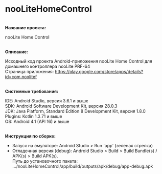 # nooLiteHomeControl

<br>**Название проекта:**

nooLite Home Control

<br>**Описание:**

Исходный код проекта Android-приложения nooLite Home Control для домашнего контроллера nooLite PRF-64
<br>Страница приложения: https://play.google.com/store/apps/details?id=com.noolitef

<br>**Системные требования:**

IDE: Android Studio, версия 3.6.1 и выше
<br>SDK: Android Software Development Kit, версия 28.0.3
<br>JDK: Java Platform, Standard Edition 8 Development Kit, версия 1.8.0
<br>Plugins: Kotlin 1.3.71 и выше
<br>OS: Android 4.1 (API 16) и выше

<br>**Инструкция по сборке:**

- Запуск на эмуляторе: Android Studio > Run 'app' (зеленая стрелка)
- Отладочная версия (debug): Android Studio > Build > Build Bundle(s) / APK(s) > Build APK(s).<br>Путь до установочного пакета: .../nooLiteHomeControl/app/build/outputs/apk/debug/app-debug.apk

